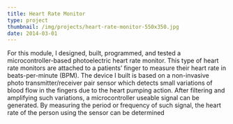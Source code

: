 ```yaml
---
title: Heart Rate Monitor
type: project
thumbnail: /img/projects/heart-rate-monitor-550x350.jpg
date: 2014-03-01
---
```


For this module, I designed, built, programmed, and tested a microcontroller-based photoelectric heart rate monitor. This type of heart rate monitors are attached to a patients’ finger to measure their heart rate in beats-per-minute (BPM). The device I built is based on a non-invasive photo transmitter/receiver pair sensor which detects small variations of blood flow in the fingers due to the heart pumping action. After filtering and amplifying such variations, a microcontroller useable signal can be generated. By measuring the period or frequency of such signal, the heart rate of the person using the sensor can be determined
